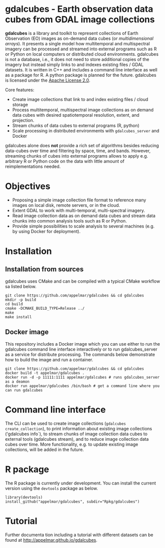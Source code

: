 # gdalcubes - Earth observation data cubes from GDAL image collections

**gdalcubes** is a library and toolkit to represent collections of Earth Observation (EO) images
as on-demand data cubes (or _multidimensional arrays_). It presents a single model how multitemporal and multispectral 
imagery can be processed and streamed into external programs such as R or Python on local computers or distributed cloud environments. 
gdalcubes is not a database, i.e., it does not need to store additional copies of the imagery but instead
simply links to and indexes existing files / GDAL datasets. It is written in C++ and includes a command line interface as well as a package for R. A python package is
planned for the future. gdalcubes is licensed under the [Apache License 2.0](https://www.apache.org/licenses/LICENSE-2.0).

Core features:

- Create image collections that link to and index existing files / cloud storage 
- Process multitemporal, multispectral image collections as on demand data cubes with desired spatiotemporal resolution, extent, and projection.
- Stream chunks of data cubes to external programs (R, python)
- Scale processing in distributed environments with `gdalcubes_server` and Docker

gdalcubes alone does **not** provide a rich set of algorithms besides reducing data-cubes over time and filtering by space, time, and bands. 
However, streaming chunks of cubes into external programs allows to apply e.g. arbitrary R or Python code on the data with little amount of reimplementations needed.     



# Objectives

- Proposing a simple image collection file format to reference many images on local disk, remote servers, or in the cloud. 
- Extent GDAL to work with multi-temporal, multi-spectral imagery.
- Read image collection data as on demand data cubes and stream data chunks into common analysis tools such as R or Python. 
- Provide simple possibilities to scale analysis to several machines  (e.g. by using Docker for deployment).



# Installation


## Installation from sources

gdalcubes uses CMake and can be compiled with a typical CMake workflow sa listed below.

```
git clone https://github.com/appelmar/gdalcubes && cd gdalcubes
mkdir -p build 
cd build 
cmake -DCMAKE_BUILD_TYPE=Release ../ 
make 
make install
```

## Docker image
This repository includes a Docker image which you can use either to run the gdalcubes command line interface interactively
or to run gdalcubes_server as a service for distribute processing. The commands below demonstrate how to build the image and run a container.
 

```
git clone https://github.com/appelmar/gdalcubes && cd gdalcubes 
docker build -t appelmar/gdalcubes .
docker run -d -p 11111:1111 appelmar/gdalcubes # runs gdalcubes_server as a deamon 
docker run appelmar/gdalcubes /bin/bash # get a command line where you can run gdalcubes 
``` 


# Command line interface
The CLI can be used to create image collections (`gdalcubes create_collection`), to print information about existing 
image collections ('gdalcubes info`), to stream chunks of image collection data cubes to external tools (gdalcubes stream), and to
reduce image collection data cubes over time. More functionality, e.g. to update existing image collections, will be added in the future. 


# R package
The R package is currently under development. You can install the current version using the `devtools` package as below.

```
library(devtools)
install_github("appelmar/gdalcubes", subdir="Rpkg/gdalcubes")
```


# Tutorial
Further documenta tion including a tutorial with different datasets can be found at http://appelmar.github.io/gdalcubes.
